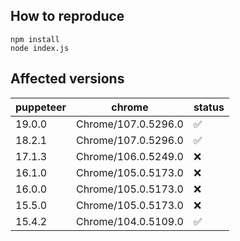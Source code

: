 ## How to reproduce

```
npm install
node index.js
```

## Affected versions

| puppeteer | chrome              | status  |
|-----------|---------------------|---------|
| 19.0.0    | Chrome/107.0.5296.0 | ✅      |
| 18.2.1    | Chrome/107.0.5296.0 | ✅      |
| 17.1.3    | Chrome/106.0.5249.0 | ❌      |
| 16.1.0    | Chrome/105.0.5173.0 | ❌      |
| 16.0.0    | Chrome/105.0.5173.0 | ❌      |
| 15.5.0    | Chrome/105.0.5173.0 | ❌      |
| 15.4.2    | Chrome/104.0.5109.0 | ✅      |